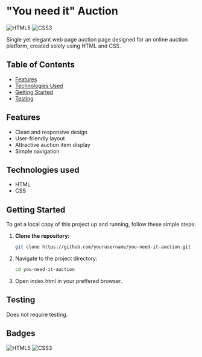 # "You need it" Auction

![HTML5](https://img.shields.io/badge/html5-%23E34F26.svg?style=for-the-badge&logo=html5&logoColor=white)
![CSS3](https://img.shields.io/badge/css3-%231572B6.svg?style=for-the-badge&logo=css3&logoColor=white)

Single yet elegant web page auction page designed for an online auction platform, created solely using HTML and CSS.

## Table of Contents
- [Features](#features)
- [Technologies Used](#technologies-used)
- [Getting Started](#getting-started)
- [Testing](#testing)

## Features

- Clean and responsive design
- User-friendly layout
- Attractive auction item display
- Simple navigation
 
## Technologies used 
* HTML
* CSS

## Getting Started

To get a local copy of this project up and running, follow these simple steps:

1. **Clone the repository:**
   ```bash
   git clone https://github.com/yourusername/you-need-it-auction.git
   
2. Navigate to the project directory:
   ```bash
   cd you-need-it-auction
3. Open index.html in your preffered browser.
   
## Testing
Does not require testing.

## Badges
![HTML5](https://img.shields.io/badge/html5-%23E34F26.svg?style=for-the-badge&logo=html5&logoColor=white)
![CSS3](https://img.shields.io/badge/css3-%231572B6.svg?style=for-the-badge&logo=css3&logoColor=white)


